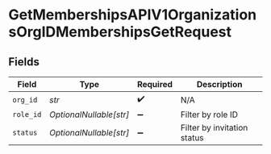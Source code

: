 # GetMembershipsAPIV1OrganizationsOrgIDMembershipsGetRequest


## Fields

| Field                       | Type                        | Required                    | Description                 |
| --------------------------- | --------------------------- | --------------------------- | --------------------------- |
| `org_id`                    | *str*                       | :heavy_check_mark:          | N/A                         |
| `role_id`                   | *OptionalNullable[str]*     | :heavy_minus_sign:          | Filter by role ID           |
| `status`                    | *OptionalNullable[str]*     | :heavy_minus_sign:          | Filter by invitation status |